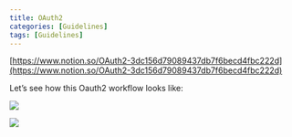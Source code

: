 ```yaml
---
title: OAuth2
categories: [Guidelines]
tags: [Guidelines]
---
```


[https://www.notion.so/OAuth2-3dc156d79089437db7f6becd4fbc222d](https://www.notion.so/OAuth2-3dc156d79089437db7f6becd4fbc222d)


Let’s see how this Oauth2 workflow looks like:


![](https://s3.us-west-2.amazonaws.com/secure.notion-static.com/3bce41e0-99e8-4ebd-9701-e2bc9cbb79a2/Untitled.png?X-Amz-Algorithm=AWS4-HMAC-SHA256&X-Amz-Content-Sha256=UNSIGNED-PAYLOAD&X-Amz-Credential=AKIAT73L2G45EIPT3X45%2F20230806%2Fus-west-2%2Fs3%2Faws4_request&X-Amz-Date=20230806T201432Z&X-Amz-Expires=3600&X-Amz-Signature=4ee8b3d0ae12ce2467ab8f2f0995ef3478a1dab2f2079926af29549c1ab30f20&X-Amz-SignedHeaders=host&x-id=GetObject)


![](https://s3.us-west-2.amazonaws.com/secure.notion-static.com/27d32b66-de43-41de-80f7-7edb81d1190f/Untitled.png?X-Amz-Algorithm=AWS4-HMAC-SHA256&X-Amz-Content-Sha256=UNSIGNED-PAYLOAD&X-Amz-Credential=AKIAT73L2G45EIPT3X45%2F20230806%2Fus-west-2%2Fs3%2Faws4_request&X-Amz-Date=20230806T201432Z&X-Amz-Expires=3600&X-Amz-Signature=3a751407efe2b9eeeecbb113ad5a99affa79746bd53f2a95cf3ed91c5a7e3ead&X-Amz-SignedHeaders=host&x-id=GetObject)

